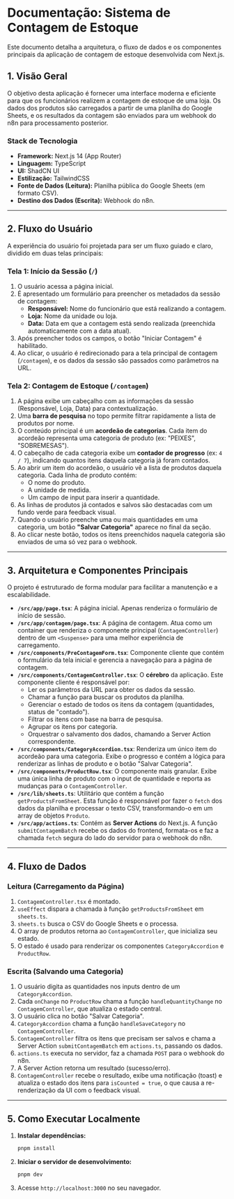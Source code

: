 # Documentação: Sistema de Contagem de Estoque

Este documento detalha a arquitetura, o fluxo de dados e os componentes principais da aplicação de contagem de estoque desenvolvida com Next.js.

## 1. Visão Geral

O objetivo desta aplicação é fornecer uma interface moderna e eficiente para que os funcionários realizem a contagem de estoque de uma loja. Os dados dos produtos são carregados a partir de uma planilha do Google Sheets, e os resultados da contagem são enviados para um webhook do n8n para processamento posterior.

### Stack de Tecnologia
- **Framework:** Next.js 14 (App Router)
- **Linguagem:** TypeScript
- **UI:** ShadCN UI
- **Estilização:** TailwindCSS
- **Fonte de Dados (Leitura):** Planilha pública do Google Sheets (em formato CSV).
- **Destino dos Dados (Escrita):** Webhook do n8n.

---

## 2. Fluxo do Usuário

A experiência do usuário foi projetada para ser um fluxo guiado e claro, dividido em duas telas principais:

### Tela 1: Início da Sessão (`/`)

1.  O usuário acessa a página inicial.
2.  É apresentado um formulário para preencher os metadados da sessão de contagem:
    - **Responsável:** Nome do funcionário que está realizando a contagem.
    - **Loja:** Nome da unidade ou loja.
    - **Data:** Data em que a contagem está sendo realizada (preenchida automaticamente com a data atual).
3.  Após preencher todos os campos, o botão "Iniciar Contagem" é habilitado.
4.  Ao clicar, o usuário é redirecionado para a tela principal de contagem (`/contagem`), e os dados da sessão são passados como parâmetros na URL.

### Tela 2: Contagem de Estoque (`/contagem`)

1.  A página exibe um cabeçalho com as informações da sessão (Responsável, Loja, Data) para contextualização.
2.  Uma **barra de pesquisa** no topo permite filtrar rapidamente a lista de produtos por nome.
3.  O conteúdo principal é um **acordeão de categorias**. Cada item do acordeão representa uma categoria de produto (ex: "PEIXES", "SOBREMESAS").
4.  O cabeçalho de cada categoria exibe um **contador de progresso** (ex: `4 / 7`), indicando quantos itens daquela categoria já foram contados.
5.  Ao abrir um item do acordeão, o usuário vê a lista de produtos daquela categoria. Cada linha de produto contém:
    - O nome do produto.
    - A unidade de medida.
    - Um campo de input para inserir a quantidade.
6.  As linhas de produtos já contados e salvos são destacadas com um fundo verde para feedback visual.
7.  Quando o usuário preenche uma ou mais quantidades em uma categoria, um botão **"Salvar Categoria"** aparece no final da seção.
8.  Ao clicar neste botão, todos os itens preenchidos naquela categoria são enviados de uma só vez para o webhook.

---

## 3. Arquitetura e Componentes Principais

O projeto é estruturado de forma modular para facilitar a manutenção e a escalabilidade.

-   **`/src/app/page.tsx`**: A página inicial. Apenas renderiza o formulário de início de sessão.
-   **`/src/app/contagem/page.tsx`**: A página de contagem. Atua como um container que renderiza o componente principal (`ContagemController`) dentro de um `<Suspense>` para uma melhor experiência de carregamento.
-   **`/src/components/PreContagemForm.tsx`**: Componente cliente que contém o formulário da tela inicial e gerencia a navegação para a página de contagem.
-   **`/src/components/ContagemController.tsx`**: O **cérebro** da aplicação. Este componente cliente é responsável por:
    - Ler os parâmetros da URL para obter os dados da sessão.
    - Chamar a função para buscar os produtos da planilha.
    - Gerenciar o estado de todos os itens da contagem (quantidades, status de "contado").
    - Filtrar os itens com base na barra de pesquisa.
    - Agrupar os itens por categoria.
    - Orquestrar o salvamento dos dados, chamando a Server Action correspondente.
-   **`/src/components/CategoryAccordion.tsx`**: Renderiza um único item do acordeão para uma categoria. Exibe o progresso e contém a lógica para renderizar as linhas de produto e o botão "Salvar Categoria".
-   **`/src/components/ProductRow.tsx`**: O componente mais granular. Exibe uma única linha de produto com o input de quantidade e reporta as mudanças para o `ContagemController`.
-   **`/src/lib/sheets.ts`**: Utilitário que contém a função `getProductsFromSheet`. Esta função é responsável por fazer o `fetch` dos dados da planilha e processar o texto CSV, transformando-o em um array de objetos `Produto`.
-   **`/src/app/actions.ts`**: Contém as **Server Actions** do Next.js. A função `submitContagemBatch` recebe os dados do frontend, formata-os e faz a chamada `fetch` segura do lado do servidor para o webhook do n8n.

---

## 4. Fluxo de Dados

### Leitura (Carregamento da Página)
1.  `ContagemController.tsx` é montado.
2.  `useEffect` dispara a chamada à função `getProductsFromSheet` em `sheets.ts`.
3.  `sheets.ts` busca o CSV do Google Sheets e o processa.
4.  O array de produtos retorna ao `ContagemController`, que inicializa seu estado.
5.  O estado é usado para renderizar os componentes `CategoryAccordion` e `ProductRow`.

### Escrita (Salvando uma Categoria)
1.  O usuário digita as quantidades nos inputs dentro de um `CategoryAccordion`.
2.  Cada `onChange` no `ProductRow` chama a função `handleQuantityChange` no `ContagemController`, que atualiza o estado central.
3.  O usuário clica no botão "Salvar Categoria".
4.  `CategoryAccordion` chama a função `handleSaveCategory` no `ContagemController`.
5.  `ContagemController` filtra os itens que precisam ser salvos e chama a Server Action `submitContagemBatch` em `actions.ts`, passando os dados.
6.  `actions.ts` executa no servidor, faz a chamada `POST` para o webhook do n8n.
7.  A Server Action retorna um resultado (sucesso/erro).
8.  `ContagemController` recebe o resultado, exibe uma notificação (toast) e atualiza o estado dos itens para `isCounted = true`, o que causa a re-renderização da UI com o feedback visual.

---

## 5. Como Executar Localmente

1.  **Instalar dependências:**
    ```bash
    pnpm install
    ```
2.  **Iniciar o servidor de desenvolvimento:**
    ```bash
    pnpm dev
    ```
3.  Acesse `http://localhost:3000` no seu navegador. 